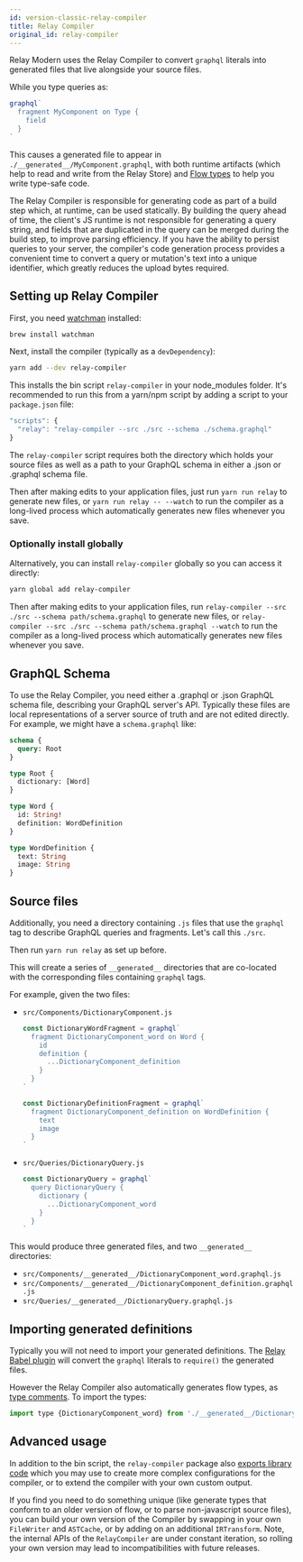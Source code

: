 ```yaml
---
id: version-classic-relay-compiler
title: Relay Compiler
original_id: relay-compiler
---
```


Relay Modern uses the Relay Compiler to convert `graphql` literals into generated
files that live alongside your source files.

While you type queries as:

```javascript
graphql`
  fragment MyComponent on Type {
    field
  }
`
```

This causes a generated file to appear in `./__generated__/MyComponent.graphql`,
with both runtime artifacts (which help to read and write from the Relay Store)
and [Flow types](https://flow.org/) to help you write type-safe code.

The Relay Compiler is responsible for generating code as part of a build step which, at runtime, can be used statically. By building the query ahead of time, the client's JS runtime is not responsible for generating a query string, and fields that are duplicated in the query can be merged during the build step, to improve parsing efficiency. If you have the ability to persist queries to your server, the compiler's code generation process provides a convenient time to convert a query or mutation's text into a unique identifier, which greatly reduces the upload bytes required.


## Setting up Relay Compiler

First, you need [watchman](https://facebook.github.io/watchman) installed:

```sh
brew install watchman
```

Next, install the compiler (typically as a `devDependency`):

```sh
yarn add --dev relay-compiler
```

This installs the bin script `relay-compiler` in your node_modules folder. It's
recommended to run this from a yarn/npm script by adding a script to your
`package.json` file:

```js
"scripts": {
  "relay": "relay-compiler --src ./src --schema ./schema.graphql"
}
```

The `relay-compiler` script requires both the directory which holds your source files as well as a path to your GraphQL schema in either a .json or .graphql schema file.

Then after making edits to your application files, just run `yarn run relay` to generate new files, or `yarn run relay -- --watch` to run the compiler as a long-lived process which automatically generates new files whenever you save.


### Optionally install globally

Alternatively, you can install `relay-compiler` globally so you can access it directly:

```sh
yarn global add relay-compiler
```

Then after making edits to your application files, run `relay-compiler --src ./src --schema path/schema.graphql` to generate new files, or `relay-compiler --src ./src --schema path/schema.graphql --watch` to run the compiler as a long-lived process which automatically generates new files whenever you save.


## GraphQL Schema

To use the Relay Compiler, you need either a .graphql or .json GraphQL schema file, describing your GraphQL server's API. Typically these files are local representations of a server source of truth and are not edited directly. For example, we might have a `schema.graphql` like:

```graphql
schema {
  query: Root
}

type Root {
  dictionary: [Word]
}

type Word {
  id: String!
  definition: WordDefinition
}

type WordDefinition {
  text: String
  image: String
}
```

## Source files

Additionally, you need a directory containing `.js` files that use the `graphql` tag to describe GraphQL queries and fragments. Let's call this `./src`.

Then run `yarn run relay` as set up before.

This will create a series of `__generated__` directories that are co-located with the corresponding files containing `graphql` tags.

For example, given the two files:

* `src/Components/DictionaryComponent.js`

  ```javascript
  const DictionaryWordFragment = graphql`
    fragment DictionaryComponent_word on Word {
      id
      definition {
        ...DictionaryComponent_definition
      }
    }
  `

  const DictionaryDefinitionFragment = graphql`
    fragment DictionaryComponent_definition on WordDefinition {
      text
      image
    }
  `
  ```

* `src/Queries/DictionaryQuery.js`

  ```javascript
  const DictionaryQuery = graphql`
    query DictionaryQuery {
      dictionary {
        ...DictionaryComponent_word
      }
    }
  `
  ```

This would produce three generated files, and two `__generated__` directories:

* `src/Components/__generated__/DictionaryComponent_word.graphql.js`
* `src/Components/__generated__/DictionaryComponent_definition.graphql.js`
* `src/Queries/__generated__/DictionaryQuery.graphql.js`


## Importing generated definitions

Typically you will not need to import your generated definitions. The [Relay Babel plugin](./babel-plugin-relay.html) will convert the `graphql` literals to `require()` the generated files.

However the Relay Compiler also automatically generates flow types, as [type comments](https://flow.org/en/docs/types/comments/). To import the types:

```javascript
import type {DictionaryComponent_word} from './__generated__/DictionaryComponent_word.graphql';
```


## Advanced usage

In addition to the bin script, the `relay-compiler` package also [exports library
code](https://github.com/facebook/relay/blob/master/packages/relay-compiler/RelayCompilerPublic.js) which you may use to create more complex configurations for the compiler, or to extend the compiler with your own custom output.

If you find you need to do something unique (like generate types that conform to an older version of flow, or to parse non-javascript source files), you can build your own version of the Compiler by swapping in your own `FileWriter` and `ASTCache`, or by adding on an additional `IRTransform`. Note, the internal APIs of the `RelayCompiler` are under constant iteration, so rolling your own version may lead to incompatibilities with future releases.
